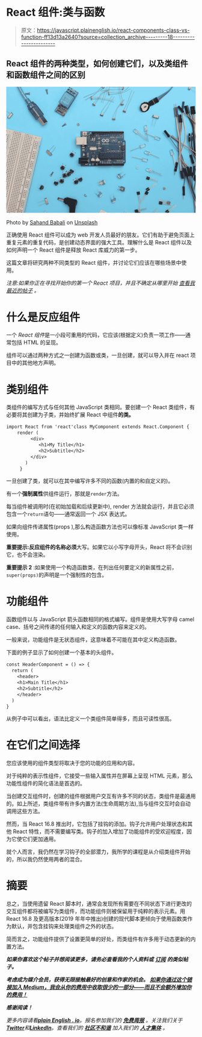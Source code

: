 # React 组件:类与函数

> 原文：<https://javascript.plainenglish.io/react-components-class-vs-function-ff13d13a2640?source=collection_archive---------18----------------------->

## React 组件的两种类型，如何创建它们，以及类组件和函数组件之间的区别

![](img/44d42bb0e988e442e43f7180928e6e78.png)

Photo by [Sahand Babali](https://unsplash.com/es/@sahandbabali?utm_source=medium&utm_medium=referral) on [Unsplash](https://unsplash.com?utm_source=medium&utm_medium=referral)

正确使用 React 组件可以成为 web 开发人员最好的朋友。它们有助于避免页面上重复元素的重复代码，是创建动态界面的强大工具。理解什么是 React 组件以及如何声明一个 React 组件是释放 React 库威力的第一步。

这篇文章将研究两种不同类型的 React 组件，并讨论它们应该在哪些场景中使用。

*注意:如果你正在寻找开始你的第一个 React 项目，并且不确定从哪里开始* [*查看我最近的帖子*](https://medium.com/@simply_stef/leave-tutorial-mode-behind-and-build-your-own-react-app-207d405d1) *。*

# 什么是反应组件

一个 *React 组件*是一小段可重用的代码，它应该(根据定义)负责一项工作——通常包括 HTML 的呈现。

组件可以通过两种方式之一创建为函数或类，一旦创建，就可以导入并在 react 项目中的其他地方声明。

# 类别组件

类组件的编写方式与任何其他 JavaScript 类相同。要创建一个 React 类组件，有必要将其创建为子类，并始终扩展 React 中组件**的类。**

```
import React from 'react'class MyComponent extends React.Component { 
    render (  
         <div>
            <h1>My Title</h1>
            <h2>Subtitle</h2>
         </div>
       )
     }
```

一旦创建了类，就可以在其中编写许多不同的函数(内置的和自定义的)。

有一个**强制属性**供组件运行，那就是`render`方法。

每当组件被调用时(在初始加载和后续更新中), render 方法就会运行，并且它必须包含一个`return`语句——通常返回一个 JSX 表达式。

如果向组件传递属性(props ),那么构造函数方法也可以像标准 JavaScript 类一样使用。

**重要提示:**反应组件的名称**必须**大写。如果它以小写字母开头，React 将不会识别它，也不会渲染。

**重要提示 2** :如果使用一个构造函数类，在列出任何要定义的新属性之前，`super(props)`的声明是一个强制性的包含。

# 功能组件

函数组件以与 JavaScript 箭头函数相同的格式编写。组件是使用大写字母 camel case、括号之间传递的任何输入和定义的函数内容来定义的。

一般来说，功能组件是无状态组件，这意味着不可能在其中定义构造函数。

下面的例子显示了如何创建一个基本的头组件。

```
const HeaderComponent = () => {
  return (
    <header>
    <h1>Main Title</h1>
    <h2>Subtitle</h2>
    </header>
  )
}
```

从例子中可以看出，语法比定义一个类组件简单得多，而且可读性很高。

# 在它们之间选择

您应该使用的组件类型将取决于您的功能的应用和内容。

对于纯粹的表示性组件，它接受一些输入属性并在屏幕上呈现 HTML 元素，那么功能性组件的简化语法是首选的。

当创建交互组件时，创建的组件根据用户交互有许多不同的状态，类组件是最通用的。如上所述，类组件带有许多内置方法(生命周期方法),当与组件交互时会自动调用这些方法。

然而，当 React 16.8 推出时，它包括了挂钩的添加。钩子允许用户处理状态和其他 React 特性，而不需要编写类。钩子的加入增加了功能组件的受欢迎程度，因为它使它们更加通用。

就个人而言，我仍然在学习钩子的全部潜力，我所学的课程是从介绍类组件开始的，所以我仍然使用两者的混合。

# 摘要

总之，当使用遗留 React 脚本时，通常会发现所有需要在不同状态下进行更改的交互组件都将被编写为类组件，而功能组件则被保留用于纯粹的表示元素。用 React 16.8 及更高版本(2019 年年中推出)创建的现代脚本更倾向于使用函数类作为默认，并包含挂钩来处理类组件之外的状态。

简而言之，功能组件提供了设置更简单的好处，而类组件有许多用于动态更新的内置方法。

***如果你喜欢这个帖子并想阅读更多，请务必查看我的个人资料或*** [***订阅***](https://medium.com/subscribe/@simply_stef) ***的类似帖子。***

***考虑成为媒介会员，获得无限接触最好的创意和作家的机会。*** [***如果你通过这个链接加入 Medium，我会从你的费用中收取很少的一部分——而且不会额外增加你的费用！***](https://medium.com/@simply_stef/membership)

***感谢阅读！***

*更多内容请看*[***plain English . io***](https://plainenglish.io/)*。报名参加我们的* [***免费周报***](http://newsletter.plainenglish.io/) *。关注我们关于*[***Twitter***](https://twitter.com/inPlainEngHQ)*和*[***LinkedIn***](https://www.linkedin.com/company/inplainenglish/)*。查看我们的* [***社区不和谐***](https://discord.gg/GtDtUAvyhW) *加入我们的* [***人才集体***](https://inplainenglish.pallet.com/talent/welcome) *。*
